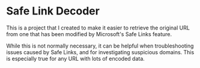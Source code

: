 # Safe Link Decoder
This is a project that I created to make it easier to retrieve the original URL from one that has been modified by Microsoft's Safe Links feature.

While this is not normally necessary, it can be helpful when troubleshooting issues caused by Safe Links, and for investigating suspicious domains. This is especially true for any URL with lots of encoded data.
